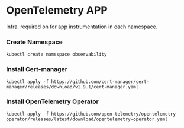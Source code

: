 # OpenTelemetry APP
Infra. required on for app instrumentation in each namespace.

### Create Namespace
```
kubectl create namespace observability
```

### Install Cert-manager
```
kubectl apply -f https://github.com/cert-manager/cert-manager/releases/download/v1.9.1/cert-manager.yaml
```

### Install OpenTelemetry Operator
```
kubectl apply -f https://github.com/open-telemetry/opentelemetry-operator/releases/latest/download/opentelemetry-operator.yaml
```